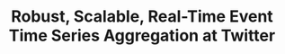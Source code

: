 ---
title: "Robust, Scalable, Real-Time Event Time Series Aggregation at Twitter"
collection: publications
paperurl: 'http://peilin-yang.github.io/files/pub/Azzopardi_etal_SIGIR2017.pdf'
pubtag: 'bigdata'
citation: '<strong>Peilin Yang</strong>, Srikanth Thiagarajan, and Jimmy Lin. <strong><i>Robust, Scalable, Real-Time Event Time Series Aggregation at Twitter</i></strong>. In Proceedings of the 2018 ACM SIGMOD International Conference on Management of Data (SIGMOD&#39;2018), June 2018, Houston, Texas.'
bibtex: '<pre>
</pre>'
---